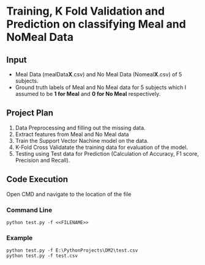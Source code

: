 # Training, K Fold Validation and Prediction on classifying Meal and NoMeal Data


## Input
- Meal Data (mealData**X**.csv) and No Meal Data (Nomeal**X**.csv) of 5 subjects.
- Ground truth labels of Meal and No Meal data for 5 subjects which I assumed to be **1 for Meal** and **0 for No Meal** respectively.


## Project Plan
1.	Data Preprocessing and filling out the missing data.
2. 	Extract features from Meal and No Meal data
3.	Train the Support Vector Nachine model on the data.
4. 	K-Fold Cross Validatate the training data for evaluation of the model.
5. 	Testing using Test data for Prediction (Calculation of Accuracy, F1 score, Precision and Recall).


## Code Execution
Open CMD and navigate to the location of the file

### Command Line
```
python test.py -f <<FILENAME>>
```
### Example
```
python test.py -f E:\PythonProjects\DM2\test.csv
python test.py -f test.csv
```

